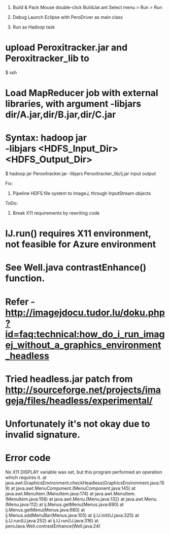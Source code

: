 1. Build & Pack
  Mouse double-click BuildJar.ant 
  Select menu > Run > Run

2. Debug 
  Launch Eclipse with PeroDriver as main class
  
3. Run as Hadoop task
  # upload Peroxitracker.jar and Peroxitracker_lib to <Hadoop-NameNode>
  $ ssh <Hadoop-NameNode>
  # Load MapReducer job with external libraries, with argument -libjars dir/A.jar,dir/B.jar,dir/C.jar
  # Syntax: hadoop jar <Main Jar> -libjars <External Libraries> <HDFS_Input_Dir> <HDFS_Output_Dir>
  $ hadoop jar Peroxitracker.jar -libjars Peroxitracker_lib/ij.jar input output

Fix: 
1. Pipeline HDFS file system to ImageJ, through InputStream objects


ToDo:
1. Break X11 requirements by rewriting code
  # IJ.run() requires X11 environment, not feasible for Azure environment
  # See Well.java contrastEnhance() function.
  # 
  
  # Refer - http://imagejdocu.tudor.lu/doku.php?id=faq:technical:how_do_i_run_imagej_without_a_graphics_environment_headless
  # Tried headless.jar patch from http://sourceforge.net/projects/imageja/files/headless/experimental/
  # Unfortunately it's not okay due to invalid signature.
  
  # Error code 
  No X11 DISPLAY variable was set, but this program performed an operation which requires it.
	at java.awt.GraphicsEnvironment.checkHeadless(GraphicsEnvironment.java:159)
	at java.awt.MenuComponent.<init>(MenuComponent.java:145)
	at java.awt.MenuItem.<init>(MenuItem.java:174)
	at java.awt.MenuItem.<init>(MenuItem.java:158)
	at java.awt.Menu.<init>(Menu.java:132)
	at java.awt.Menu.<init>(Menu.java:112)
	at ij.Menus.getMenu(Menus.java:690)
	at ij.Menus.getMenu(Menus.java:680)
	at ij.Menus.addMenuBar(Menus.java:105)
	at ij.IJ.init(IJ.java:325)
	at ij.IJ.run(IJ.java:252)
	at ij.IJ.run(IJ.java:316)
	at peroJava.Well.contrastEnhance(Well.java:24)
	
